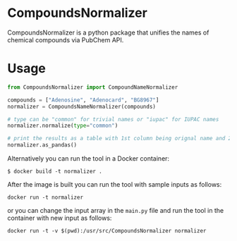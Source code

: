 # CompoundsNormalizer
CompoundsNormalizer is a python package that unifies the names of chemical compounds via PubChem API.
# Usage
```python
from CompoundsNormalizer import CompoundNameNormalizer

compounds = ["Adenosine", "Adenocard", "BG8967"]
normalizer = CompoundsNameNormalizer(compounds)

# type can be "common" for trivial names or "iupac" for IUPAC names
normalizer.normalize(type="common")

# print the results as a table with 1st column being orignal name and 2nd column being normalized name
normalizer.as_pandas()
```
Alternatively you can run the tool in a Docker container:
```
$ docker build -t normalizer .
```
After the image is built you can run the tool with sample inputs as follows:
```
docker run -t normalizer
```
or you can change the input array in the `main.py` file and run the tool in the container with new input as follows:
```
docker run -t -v $(pwd):/usr/src/CompoundsNormalizer normalizer
